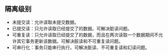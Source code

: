 ## 隔离级别
  - 未提交读：允许读取未提交数据。
  - 已提交读：只允许读取已经提交了的数据。可解决脏读问题。
  - 可重复读：只允许读取已经提交了的数据，而且在两次读取一个数据期间不允许其它事务更新该数据。可解决脏读和不可重复读问题。
  - 可串行化：事务只能串行执行，可解决脏读、不可重复读和幻读问题。